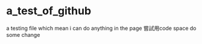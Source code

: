 # a_test_of_github
a testing file which mean i can do anything in the page
嘗試用code space do some change